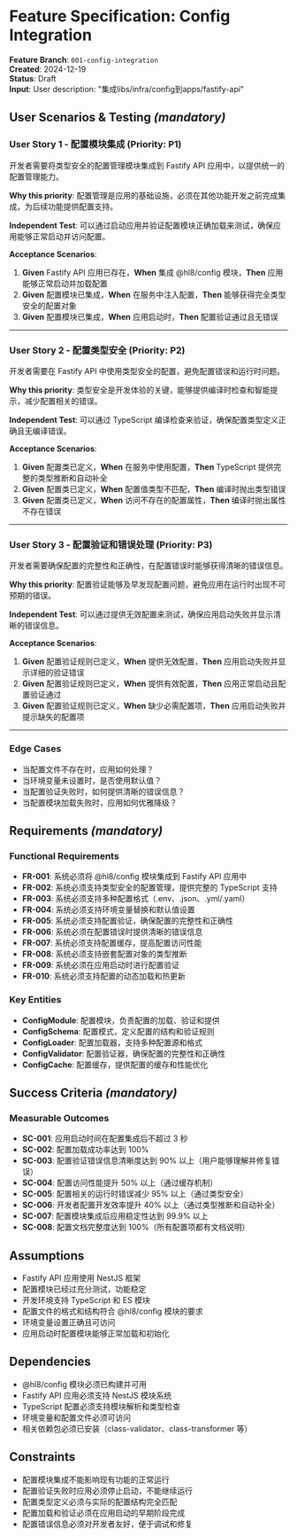 # Feature Specification: Config Integration

**Feature Branch**: `001-config-integration`  
**Created**: 2024-12-19  
**Status**: Draft  
**Input**: User description: "集成libs/infra/config到apps/fastify-api"

## User Scenarios & Testing _(mandatory)_

### User Story 1 - 配置模块集成 (Priority: P1)

开发者需要将类型安全的配置管理模块集成到 Fastify API 应用中，以提供统一的配置管理能力。

**Why this priority**: 配置管理是应用的基础设施，必须在其他功能开发之前完成集成，为后续功能提供配置支持。

**Independent Test**: 可以通过启动应用并验证配置模块正确加载来测试，确保应用能够正常启动并访问配置。

**Acceptance Scenarios**:

1. **Given** Fastify API 应用已存在，**When** 集成 @hl8/config 模块，**Then** 应用能够正常启动并加载配置
2. **Given** 配置模块已集成，**When** 在服务中注入配置，**Then** 能够获得完全类型安全的配置对象
3. **Given** 配置模块已集成，**When** 应用启动时，**Then** 配置验证通过且无错误

---

### User Story 2 - 配置类型安全 (Priority: P2)

开发者需要在 Fastify API 中使用类型安全的配置，避免配置错误和运行时问题。

**Why this priority**: 类型安全是开发体验的关键，能够提供编译时检查和智能提示，减少配置相关的错误。

**Independent Test**: 可以通过 TypeScript 编译检查来验证，确保配置类型定义正确且无编译错误。

**Acceptance Scenarios**:

1. **Given** 配置类已定义，**When** 在服务中使用配置，**Then** TypeScript 提供完整的类型推断和自动补全
2. **Given** 配置类已定义，**When** 配置值类型不匹配，**Then** 编译时抛出类型错误
3. **Given** 配置类已定义，**When** 访问不存在的配置属性，**Then** 编译时抛出属性不存在错误

---

### User Story 3 - 配置验证和错误处理 (Priority: P3)

开发者需要确保配置的完整性和正确性，在配置错误时能够获得清晰的错误信息。

**Why this priority**: 配置验证能够及早发现配置问题，避免应用在运行时出现不可预期的错误。

**Independent Test**: 可以通过提供无效配置来测试，确保应用启动失败并显示清晰的错误信息。

**Acceptance Scenarios**:

1. **Given** 配置验证规则已定义，**When** 提供无效配置，**Then** 应用启动失败并显示详细的验证错误
2. **Given** 配置验证规则已定义，**When** 提供有效配置，**Then** 应用正常启动且配置验证通过
3. **Given** 配置验证规则已定义，**When** 缺少必需配置项，**Then** 应用启动失败并提示缺失的配置项

---

### Edge Cases

- 当配置文件不存在时，应用如何处理？
- 当环境变量未设置时，是否使用默认值？
- 当配置验证失败时，如何提供清晰的错误信息？
- 当配置模块加载失败时，应用如何优雅降级？

## Requirements _(mandatory)_

### Functional Requirements

- **FR-001**: 系统必须将 @hl8/config 模块集成到 Fastify API 应用中
- **FR-002**: 系统必须支持类型安全的配置管理，提供完整的 TypeScript 支持
- **FR-003**: 系统必须支持多种配置格式（.env、.json、.yml/.yaml）
- **FR-004**: 系统必须支持环境变量替换和默认值设置
- **FR-005**: 系统必须支持配置验证，确保配置的完整性和正确性
- **FR-006**: 系统必须在配置错误时提供清晰的错误信息
- **FR-007**: 系统必须支持配置缓存，提高配置访问性能
- **FR-008**: 系统必须支持嵌套配置对象的类型推断
- **FR-009**: 系统必须在应用启动时进行配置验证
- **FR-010**: 系统必须支持配置的动态加载和热更新

### Key Entities

- **ConfigModule**: 配置模块，负责配置的加载、验证和提供
- **ConfigSchema**: 配置模式，定义配置的结构和验证规则
- **ConfigLoader**: 配置加载器，支持多种配置源和格式
- **ConfigValidator**: 配置验证器，确保配置的完整性和正确性
- **ConfigCache**: 配置缓存，提供配置的缓存和性能优化

## Success Criteria _(mandatory)_

### Measurable Outcomes

- **SC-001**: 应用启动时间在配置集成后不超过 3 秒
- **SC-002**: 配置加载成功率达到 100%
- **SC-003**: 配置验证错误信息清晰度达到 90% 以上（用户能够理解并修复错误）
- **SC-004**: 配置访问性能提升 50% 以上（通过缓存机制）
- **SC-005**: 配置相关的运行时错误减少 95% 以上（通过类型安全）
- **SC-006**: 开发者配置开发效率提升 40% 以上（通过类型推断和自动补全）
- **SC-007**: 配置模块集成后应用稳定性达到 99.9% 以上
- **SC-008**: 配置文档完整度达到 100%（所有配置项都有文档说明）

## Assumptions

- Fastify API 应用使用 NestJS 框架
- 配置模块已经过充分测试，功能稳定
- 开发环境支持 TypeScript 和 ES 模块
- 配置文件的格式和结构符合 @hl8/config 模块的要求
- 环境变量设置正确且可访问
- 应用启动时配置模块能够正常加载和初始化

## Dependencies

- @hl8/config 模块必须已构建并可用
- Fastify API 应用必须支持 NestJS 模块系统
- TypeScript 配置必须支持模块解析和类型检查
- 环境变量和配置文件必须可访问
- 相关依赖包必须已安装（class-validator、class-transformer 等）

## Constraints

- 配置模块集成不能影响现有功能的正常运行
- 配置验证失败时应用必须停止启动，不能继续运行
- 配置类型定义必须与实际的配置结构完全匹配
- 配置加载和验证必须在应用启动的早期阶段完成
- 配置错误信息必须对开发者友好，便于调试和修复
